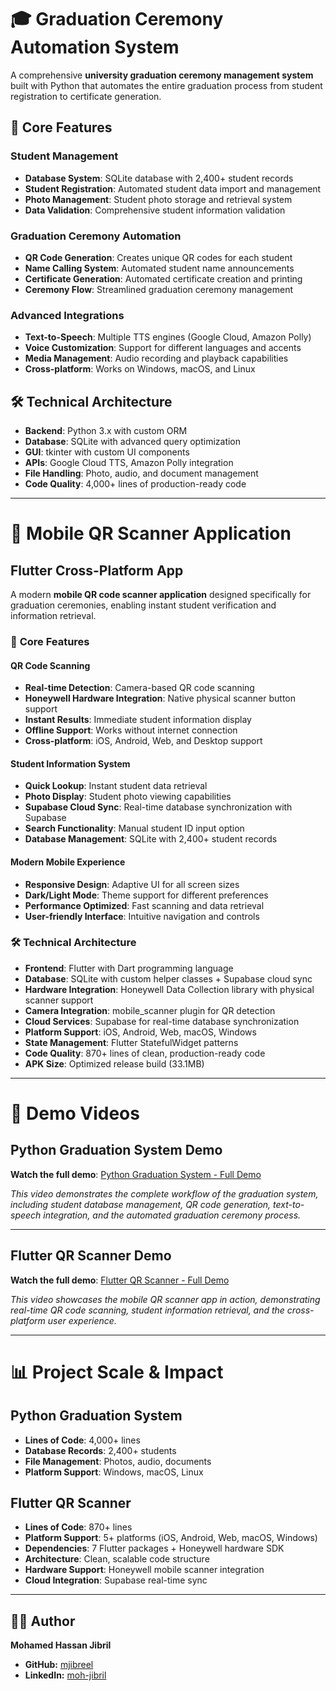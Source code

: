# 🎓 Graduation Ceremony Automation System

A comprehensive **university graduation ceremony management system** built with Python that automates the entire graduation process from student registration to certificate generation.

## 🚀 **Core Features**

### Student Management
- **Database System**: SQLite database with 2,400+ student records
- **Student Registration**: Automated student data import and management
- **Photo Management**: Student photo storage and retrieval system
- **Data Validation**: Comprehensive student information validation

### Graduation Ceremony Automation
- **QR Code Generation**: Creates unique QR codes for each student
- **Name Calling System**: Automated student name announcements
- **Certificate Generation**: Automated certificate creation and printing
- **Ceremony Flow**: Streamlined graduation ceremony management

### Advanced Integrations
- **Text-to-Speech**: Multiple TTS engines (Google Cloud, Amazon Polly)
- **Voice Customization**: Support for different languages and accents
- **Media Management**: Audio recording and playback capabilities
- **Cross-platform**: Works on Windows, macOS, and Linux

## 🛠️ **Technical Architecture**

- **Backend**: Python 3.x with custom ORM
- **Database**: SQLite with advanced query optimization
- **GUI**: tkinter with custom UI components
- **APIs**: Google Cloud TTS, Amazon Polly integration
- **File Handling**: Photo, audio, and document management
- **Code Quality**: 4,000+ lines of production-ready code

---

# 📱 Mobile QR Scanner Application

## Flutter Cross-Platform App

A modern **mobile QR code scanner application** designed specifically for graduation ceremonies, enabling instant student verification and information retrieval.


### 🚀 **Core Features**

#### QR Code Scanning
- **Real-time Detection**: Camera-based QR code scanning
- **Honeywell Hardware Integration**: Native physical scanner button support
- **Instant Results**: Immediate student information display
- **Offline Support**: Works without internet connection
- **Cross-platform**: iOS, Android, Web, and Desktop support

#### Student Information System
- **Quick Lookup**: Instant student data retrieval
- **Photo Display**: Student photo viewing capabilities
- **Supabase Cloud Sync**: Real-time database synchronization with Supabase
- **Search Functionality**: Manual student ID input option
- **Database Management**: SQLite with 2,400+ student records

#### Modern Mobile Experience
- **Responsive Design**: Adaptive UI for all screen sizes
- **Dark/Light Mode**: Theme support for different preferences
- **Performance Optimized**: Fast scanning and data retrieval
- **User-friendly Interface**: Intuitive navigation and controls

### 🛠️ **Technical Architecture**

- **Frontend**: Flutter with Dart programming language
- **Database**: SQLite with custom helper classes + Supabase cloud sync
- **Hardware Integration**: Honeywell Data Collection library with physical scanner support
- **Camera Integration**: mobile_scanner plugin for QR detection
- **Cloud Services**: Supabase for real-time database synchronization
- **Platform Support**: iOS, Android, Web, macOS, Windows
- **State Management**: Flutter StatefulWidget patterns
- **Code Quality**: 870+ lines of clean, production-ready code
- **APK Size**: Optimized release build (33.1MB)

---

# 🎥 **Demo Videos**

## **Python Graduation System Demo**

**Watch the full demo**: [Python Graduation System - Full Demo](https://youtu.be/5AKrDObYgSY)

*This video demonstrates the complete workflow of the graduation system, including student database management, QR code generation, text-to-speech integration, and the automated graduation ceremony process.*

---

## **Flutter QR Scanner Demo**

**Watch the full demo**: [Flutter QR Scanner - Full Demo](https://youtube.com/shorts/IslCt-x5fEM)

*This video showcases the mobile QR scanner app in action, demonstrating real-time QR code scanning, student information retrieval, and the cross-platform user experience.*


---

# 📊 **Project Scale & Impact**

## **Python Graduation System**
- **Lines of Code**: 4,000+ lines
- **Database Records**: 2,400+ students
- **File Management**: Photos, audio, documents
- **Platform Support**: Windows, macOS, Linux

## **Flutter QR Scanner**
- **Lines of Code**: 870+ lines
- **Platform Support**: 5+ platforms (iOS, Android, Web, macOS, Windows)
- **Dependencies**: 7 Flutter packages + Honeywell hardware SDK
- **Architecture**: Clean, scalable code structure
- **Hardware Support**: Honeywell mobile scanner integration
- **Cloud Integration**: Supabase real-time sync

---

## 👨‍💻 Author

**Mohamed Hassan Jibril**
- **GitHub:** [mjibreel](https://github.com/mjibreel)
- **LinkedIn:** [moh-jibril](https://www.linkedin.com/in/moh-jibril)
